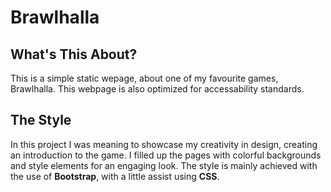 # Brawlhalla

## What's This About?

This is a simple static wepage, about one of my favourite games, Brawlhalla.
This webpage is also optimized for accessability standards.

## The Style
In this project I was meaning to showcase my creativity in design, creating an introduction to the game. 
I filled up the pages with colorful backgrounds and style elements for an engaging look.
The style is mainly achieved with the use of **Bootstrap**, with a little assist using **CSS**.
